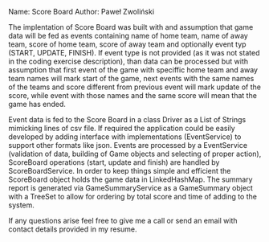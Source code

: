 Name: Score Board
Author: Paweł Zwoliński

The implentation of Score Board was built with and assumption that game data will be fed as events containing name of home team, name of away team, score of home team, score of away team and optionally event typ (START, UPDATE, FINISH). 
If event type is not provided (as it was not stated in the coding exercise description), than data can be processed but with assumption that first event of the game with speciffic home team and away team names will mark start of the game, 
next events with the same names of the teams and score different from previous event will mark update of the score, while event with those names and the same score will mean that the game has ended. 

Event data is fed to the Score Board in a class Driver as a List of Strings mimicking lines of csv file. If required the application could be easily developed by adding interface with implementations (EventService) to support other formats like json.
Events are processed by a EventService (validation of data, building of Game objects and selecting of proper action), ScoreBoard operations (start, update and finish) are handled by ScoreBoardService. In order to keep things simple and efficient
the ScoreBoard object holds the game data in LinkedHashMap<Game>. The summary report is generated via GameSummaryService as a GameSummary object with a TreeSet to allow for ordering by total score and time of adding to the system. 

If any questions arise feel free to give me a call or send an email with contact details provided in my resume. 
